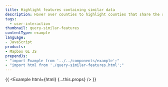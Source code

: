 ```yaml
---
title: Highlight features containing similar data
description: Hover over counties to highlight counties that share the same name.
tags:
  - user-interaction
thumbnail: query-similar-features
contentType: example
language:
- JavaScript
products:
- Mapbox GL JS
prependJs:
- "import Example from '../../components/example';"
- "import html from './query-similar-features.html';"
---
```


{{ <Example html={html} {...this.props} /> }}
